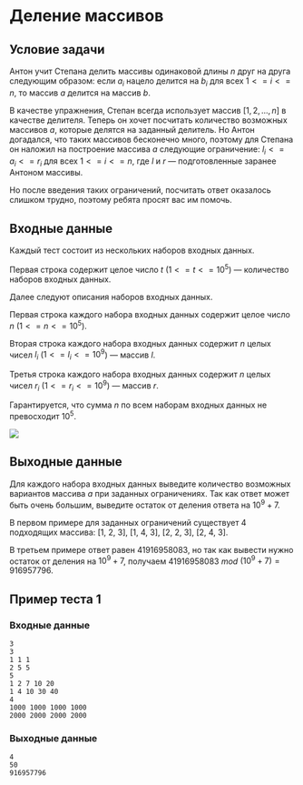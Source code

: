 # Деление массивов

## Условие задачи

Антон учит Степана делить массивы одинаковой длины $n$ друг на друга следующим образом: если $a_i$ нацело делится на $b_i$ для всех $1 <= i <= n$, то массив $a$ делится на массив $b$.

В качестве упражнения, Степан всегда использует массив $[1, 2, ..., n]$ в качестве делителя. Теперь он хочет посчитать количество возможных массивов $a$, которые делятся на заданный делитель. Но Антон догадался, что таких массивов бесконечно много, поэтому для Степана он наложил на построение массива $a$ следующие ограничение: $l_i <= a_i <= r_i$ для всех $1 <= i <= n$, где $l$ и $r$ — подготовленные заранее Антоном массивы.

Но после введения таких ограничений, посчитать ответ оказалось слишком трудно, поэтому ребята просят вас им помочь.

## Входные данные

Каждый тест состоит из нескольких наборов входных данных.

Первая строка содержит целое число $t$ ($1 <= t <= 10^5$) — количество наборов входных данных.

Далее следуют описания наборов входных данных.

Первая строка каждого набора входных данных содержит целое число $n$ ($1 <= n <= 10^5$).

Вторая строка каждого набора входных данных содержит $n$ целых чисел $l_i$ ($1 <= l_i <= 10^9$) — массив $l$.

Третья строка каждого набора входных данных содержит $n$ целых чисел $r_i$ ($1 <= r_i <= 10^9$) — массив $r$.

Гарантируется, что сумма $n$ по всем наборам входных данных не превосходит $10^5$.

![](./image.png)

## Выходные данные

Для каждого набора входных данных выведите количество возможных вариантов массива $a$ при заданных ограничениях. Так как ответ может быть очень большим, выведите остаток от деления ответа на $10^9 + 7$.

В первом примере для заданных ограничений существует 4 подходящих массива: [1, 2, 3], [1, 4, 3], [2, 2, 3], [2, 4, 3].

В третьем примере ответ равен 41916958083, но так как вывести нужно остаток от деления на $10^9 + 7$, получаем $41916958083$ $mod$ $(10^9+7) = 916957796$.

## Пример теста 1

### Входные данные

```
3
3
1 1 1
2 5 5
5
1 2 7 10 20
1 4 10 30 40
4
1000 1000 1000 1000
2000 2000 2000 2000

```

### Выходные данные

```
4
50
916957796

```